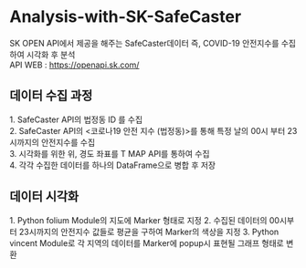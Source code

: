 # Analysis-with-SK-SafeCaster

SK OPEN API에서 제공을 해주는 SafeCaster데이터 즉, COVID-19 안전지수를 수집하여 시각화 후 분석 <br />
API WEB : https://openapi.sk.com/ 

<h2>데이터 수집 과정 </h2>
<p>
  1. SafeCaster API의 법정동 ID 를 수집<br />
  2. SafeCaster API의 <코로나19 안전 지수 (법정동)>를 통해 특정 날의 00시 부터 23시까지의 안전지수를 수집<br />
  3. 시각화를 위한 위, 경도 좌표를 T MAP API를 통하여 수집<br />
  4. 각각 수집한 데이터를 하나의 DataFrame으로 병합 후 저장
</p>
  
<h2> 데이터 시각화 </h2>
  1. Python folium Module의 지도에 Marker 형태로 지정
  2. 수집된 데이터의 00시부터 23시까지의 안전지수 값들로 평균을 구하여 Marker의 색상을 지정
  3. Python vincent Module로 각 지역의 데이터를 Marker에 popup시 표현될 그래프 형태로 변환
  
